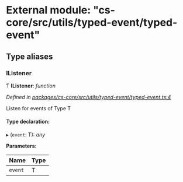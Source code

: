 # External module: "cs-core/src/utils/typed-event/typed-event"

## Type aliases

###  IListener

Ƭ **IListener**: *function*

*Defined in [packages/cs-core/src/utils/typed-event/typed-event.ts:4](https://github.com/TNOCS/csnext/blob/34474da7/packages/cs-core/src/utils/typed-event/typed-event.ts#L4)*

Listen for events of Type T

#### Type declaration:

▸ (`event`: T): *any*

**Parameters:**

Name | Type |
------ | ------ |
`event` | T |

